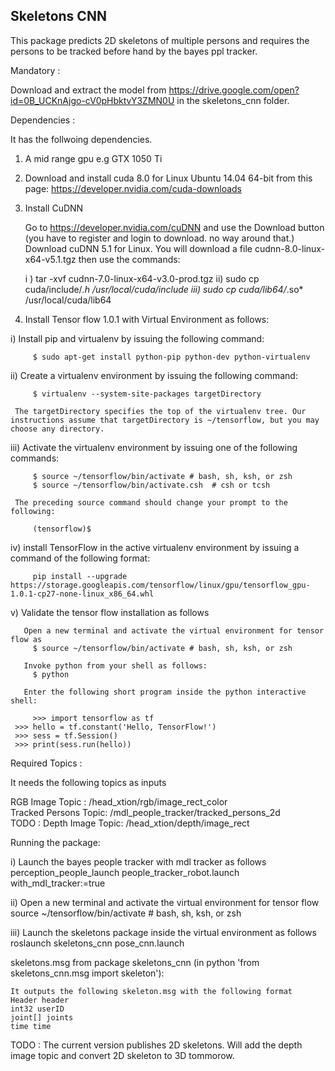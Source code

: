 ## Skeletons CNN

This package predicts 2D skeletons of multiple persons and requires the persons to be tracked before hand by the bayes ppl tracker.

Mandatory :

 Download and extract the model from https://drive.google.com/open?id=0B_UCKnAjgo-cV0pHbktvY3ZMN0U in the skeletons_cnn folder.

Dependencies :

It has the follwoing dependencies.

1) A mid range gpu e.g GTX 1050 Ti
2) Download and install cuda 8.0 for Linux Ubuntu 14.04 64-bit from this page: https://developer.nvidia.com/cuda-downloads
3) Install CuDNN

    Go to https://developer.nvidia.com/cuDNN and use the Download button (you have to register and login to download. no way around that.)
    Download cuDNN 5.1 for Linux. You will download a file cudnn-8.0-linux-x64-v5.1.tgz then use the commands:
    
    i ) tar -xvf cudnn-7.0-linux-x64-v3.0-prod.tgz
    ii) sudo cp cuda/include/*.h /usr/local/cuda/include
    iii) sudo cp cuda/lib64/*.so* /usr/local/cuda/lib64

4)  Install Tensor flow 1.0.1 with Virtual Environment as follows:

 i) Install pip and virtualenv by issuing the following command:

         $ sudo apt-get install python-pip python-dev python-virtualenv 

 ii) Create a virtualenv environment by issuing the following command:

         $ virtualenv --system-site-packages targetDirectory 

     The targetDirectory specifies the top of the virtualenv tree. Our instructions assume that targetDirectory is ~/tensorflow, but you may choose any directory.

 iii) Activate the virtualenv environment by issuing one of the following commands:

         $ source ~/tensorflow/bin/activate # bash, sh, ksh, or zsh
         $ source ~/tensorflow/bin/activate.csh  # csh or tcsh

     The preceding source command should change your prompt to the following:

         (tensorflow)$  

  iv)  install TensorFlow in the active virtualenv environment by issuing a command of the following format:
   
         pip install --upgrade https://storage.googleapis.com/tensorflow/linux/gpu/tensorflow_gpu-1.0.1-cp27-none-linux_x86_64.whl 

   v)  Validate the tensor flow installation as follows
        
       Open a new terminal and activate the virtual environment for tensor flow as 
         $ source ~/tensorflow/bin/activate # bash, sh, ksh, or zsh
       
       Invoke python from your shell as follows:
         $ python
       
       Enter the following short program inside the python interactive shell:

         >>> import tensorflow as tf
	 >>> hello = tf.constant('Hello, TensorFlow!')
	 >>> sess = tf.Session()
	 >>> print(sess.run(hello))

Required Topics :

It needs the following topics as inputs

RGB Image Topic : /head_xtion/rgb/image_rect_color <br />
Tracked Persons Topic: /mdl_people_tracker/tracked_persons_2d <br />
TODO : Depth Image Topic: /head_xtion/depth/image_rect <br />
  


Running the package:
 
   i)  Launch the bayes people tracker with mdl tracker as follows <br />
       perception_people_launch people_tracker_robot.launch with_mdl_tracker:=true 

   ii) Open a new terminal and activate the virtual environment for tensor flow <br />
         source ~/tensorflow/bin/activate # bash, sh, ksh, or zsh

   iii) Launch the skeletons package inside the virtual environment as follows <br />
        roslaunch skeletons_cnn pose_cnn.launch 



skeletons.msg from package skeletons_cnn (in python 'from skeletons_cnn.msg import skeleton'):
 
    It outputs the following skeleton.msg with the following format
    Header header
    int32 userID
    joint[] joints
    time time

TODO : The current version publishes 2D skeletons. Will add the depth image topic and convert 2D skeleton to 3D tommorow.




